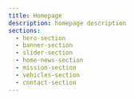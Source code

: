 ```yaml
---
title: Homepage
description: homepage description
sections:
  - hero-section
  - banner-section
  - slider-section
  - home-news-section
  - mission-section
  - vehicles-section
  - contact-section
---
```

